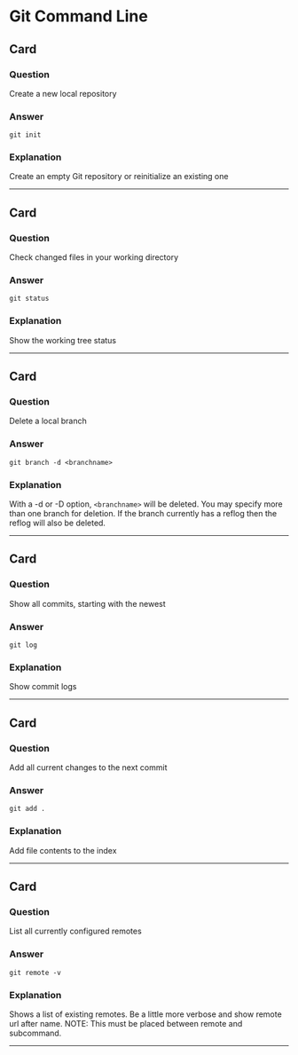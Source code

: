 # Git Command Line

## Card 
### Question
Create a new  local repository
### Answer
`git init`
### Explanation
Create an empty Git repository or reinitialize an existing one

---
## Card
### Question
Check changed files in your working directory
### Answer
`git status`
### Explanation
Show the working tree status

---
## Card 
### Question
Delete a local branch
### Answer
`git branch -d <branchname>`
### Explanation
With a -d or -D option, `<branchname>` will be deleted. You may specify more than one branch for deletion. If the branch currently has a reflog then the reflog will also be deleted.

---
## Card 
### Question
Show all commits, starting with the newest
### Answer
`git log`
### Explanation
Show commit logs

---
## Card 
### Question
Add all current changes to the next commit
### Answer
`git add .`
### Explanation
Add file contents to the index

---
## Card 
### Question
List all currently configured remotes
### Answer
`git remote -v`
### Explanation
Shows a list of existing remotes. Be a little more verbose and show remote url after name. NOTE: This must be placed between remote and subcommand. 

---